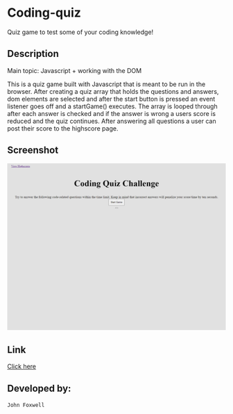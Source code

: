 # Coding-quiz
Quiz game to test some of your coding knowledge!


## Description
Main topic: Javascript + working with the DOM

This is a quiz game built with Javascript that is meant to be run in the browser. After creating a quiz array that holds the questions and answers, dom elements are selected and after the start button is pressed an event listener goes off and a startGame() executes. The array is looped through after each answer is checked and if the answer is wrong a users score is reduced and the quiz continues. After answering all questions a user can post their score to the highscore page.


## Screenshot
![Full page screenshot](./127.0.0.1_5500_repos_coding-quiz_index.html.png)


## Link
[Click here](https://johnfoxwell.github.io/coding-quiz/)


## Developed by:
```
John Foxwell
```